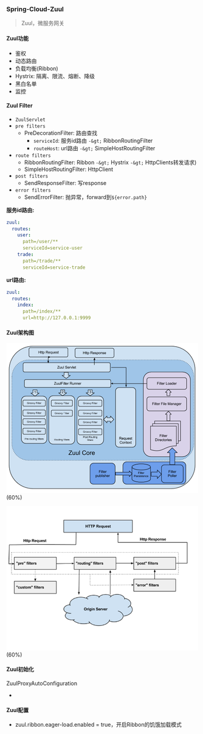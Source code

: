 ### Spring-Cloud-Zuul

> Zuul，微服务网关

#### Zuul功能

* 鉴权
* 动态路由
* 负载均衡(Ribbon)
* Hystrix: 隔离、限流、熔断、降级
* 黑白名单
* 监控

#### Zuul Filter

* `ZuulServlet`
* `pre filters`
    * PreDecorationFilter: 路由查找
        * `serviceId`: 服务id路由 `-&gt;` RibbonRoutingFilter
        * `routeHost`: url路由 `-&gt;` SimpleHostRoutingFilter
* `route filters`
    * RibbonRoutingFilter: Ribbon `-&gt;` Hystrix `-&gt;` HttpClients转发请求)
    * SimpleHostRoutingFilter: HttpClient
* `post filters`
    * SendResponseFilter: 写response
* `error filters`
    * SendErrorFilter: 抛异常，forward到`${error.path}`

**服务id路由:**

```yaml
zuul:
  routes:
    user:
      path=/user/**
      serviceId=service-user
    trade:
      path=/trade/**
      serviceId=service-trade
```

**url路由:**

```yaml
zuul:
  routes:
    index:
      path=/index/**
      url=http://127.0.0.1:9999
```

#### Zuul架构图

![Zuul Filter](../_media/distribution/zuul-filter.png)(60%)

![Zuul Lifecycle](../_media/distribution/zuul-lifecycle.png)(60%)

#### Zuul初始化

ZuulProxyAutoConfiguration

* 

#### Zuul配置

* zuul.ribbon.eager-load.enabled = true，开启Ribbon的饥饿加载模式

